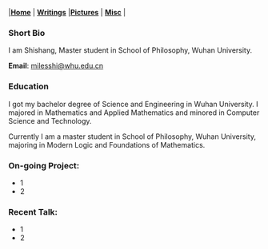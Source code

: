|[<b>Home</b>](https://shishang2002.github.io/) | [<b>Writings</b>](../publication/list) |[<b>Pictures</b>](../photo/page) | [<b>Misc</b>](../misc/list) |

### Short Bio
I am Shishang, Master student in School of Philosophy, Wuhan University. 

**Email**: milesshi@whu.edu.cn

### Education
I got my bachelor degree of  Science and Engineering in Wuhan University. I majored in Mathematics and Applied Mathematics and minored in  Computer Science and Technology.

Currently I am a master student in School of Philosophy, Wuhan University, majoring in Modern Logic and Foundations of Mathematics.

### On-going Project:

- 1
- 2

### Recent Talk:

- 1
- 2
